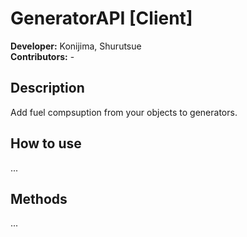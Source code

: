 # GeneratorAPI [Client]
**Developer:** Konijima, Shurutsue   
**Contributors:** -  

## Description
Add fuel compsuption from your objects to generators.

## How to use
...

## Methods
...